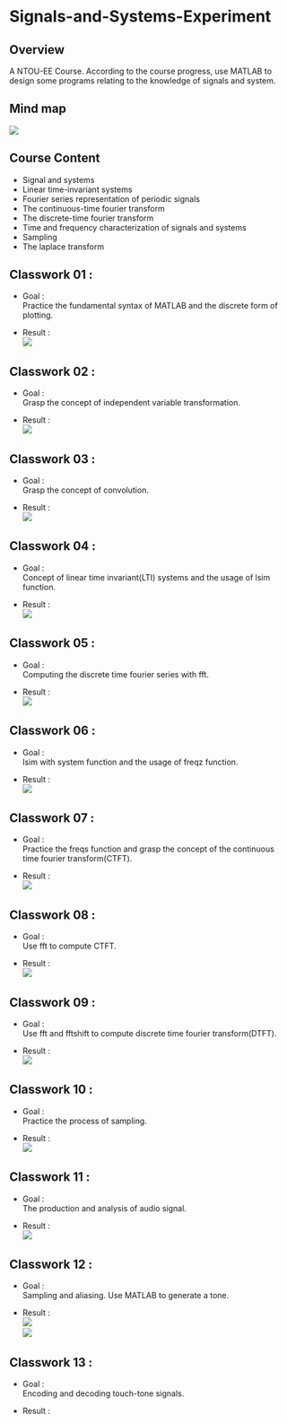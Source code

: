 # Signals-and-Systems-Experiment
## Overview
A NTOU-EE Course. According to the course progress, use MATLAB to design some programs relating to the knowledge of signals and system.
>

## Mind map
![](https://github.com/tailer954/Signals-and-Systems-Experiment/blob/master/%E8%A8%8A%E8%99%9F%E8%88%87%E7%B3%BB%E7%B5%B1.png)
>

## Course Content
* Signal and systems
* Linear time-invariant systems
* Fourier series representation of periodic signals
* The continuous-time fourier transform
* The discrete-time fourier transform
* Time and frequency characterization of signals and systems
* Sampling
* The laplace transform

## Classwork 01 : 
>
- Goal :    
Practice the fundamental syntax of MATLAB and the discrete form of plotting.
>
- Result :     
![](https://github.com/tailer954/Signals-and-Systems-Experiment/blob/master/figure/Work01.PNG)
>
## Classwork 02 : 
>
- Goal :    
Grasp the concept of independent variable transformation.
>
- Result :     
![](https://github.com/tailer954/Signals-and-Systems-Experiment/blob/master/figure/Work02.PNG)
>
## Classwork 03 : 
>
- Goal :    
Grasp the concept of convolution.
>
- Result :    
![](https://github.com/tailer954/Signals-and-Systems-Experiment/blob/master/figure/Work03.PNG)
>
## Classwork 04 : 
>
- Goal :    
Concept of linear time invariant(LTI) systems and the usage of lsim function.
>
- Result :    
![](https://github.com/tailer954/Signals-and-Systems-Experiment/blob/master/figure/Work04.PNG)
>
## Classwork 05 : 
>
- Goal :    
Computing the discrete time fourier series with fft.
>
- Result :    
![](https://github.com/tailer954/Signals-and-Systems-Experiment/blob/master/figure/Work05.PNG)
>
## Classwork 06 : 
>
- Goal :    
lsim with system function and the usage of freqz function.
>
- Result :    
![](https://github.com/tailer954/Signals-and-Systems-Experiment/blob/master/figure/Work06.PNG)
>
## Classwork 07 : 
>
- Goal :    
Practice the freqs function and grasp the concept of the continuous time fourier transform(CTFT). 
>
- Result :    
![](https://github.com/tailer954/Signals-and-Systems-Experiment/blob/master/figure/Work07.PNG)
>
## Classwork 08 : 
>
- Goal :    
Use fft to compute CTFT. 
>
- Result :    
![](https://github.com/tailer954/Signals-and-Systems-Experiment/blob/master/figure/Work08.PNG)
>
## Classwork 09 : 
>
- Goal :    
Use fft and fftshift to compute discrete time fourier transform(DTFT). 
>
- Result :    
![](https://github.com/tailer954/Signals-and-Systems-Experiment/blob/master/figure/Work09.PNG)
>
## Classwork 10 : 
>
- Goal :    
Practice the process of sampling.
>
- Result :    
![](https://github.com/tailer954/Signals-and-Systems-Experiment/blob/master/figure/Work10.PNG)
>
## Classwork 11 : 
>
- Goal :    
The production and analysis of audio signal.
>
- Result :    
![](https://github.com/tailer954/Signals-and-Systems-Experiment/blob/master/figure/Work11.PNG)
>
## Classwork 12 : 
>
- Goal :    
Sampling and aliasing. Use MATLAB to generate a tone.
>
- Result :    
![](https://github.com/tailer954/Signals-and-Systems-Experiment/blob/master/figure/Work12.PNG)   
![](https://mu6.me/164572)   
>
## Classwork 13 : 
>
- Goal :   
Encoding and decoding touch-tone signals.
>
- Result :    

>

